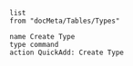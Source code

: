 
```dataview
list
from "docMeta/Tables/Types"
```
```button
name Create Type
type command
action QuickAdd: Create Type
```
